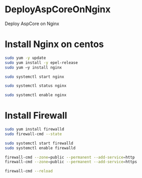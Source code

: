 # DeployAspCoreOnNginx
Deploy AspCore on Nginx

# Install Nginx on centos

```bash
sudo yum -y update
sudo yum install -y epel-release
sudo yum –y install nginx

sudo systemctl start nginx

sudo systemctl status nginx

sudo systemctl enable nginx
```
# Install Firewall

```bash
sudo yum install firewalld
sudo firewall-cmd --state

sudo systemctl start firewalld
sudo systemctl enable firewalld

firewall-cmd --zone=public --permanent --add-service=http
firewall-cmd --zone=public --permanent --add-service=https

firewall-cmd --reload
```
